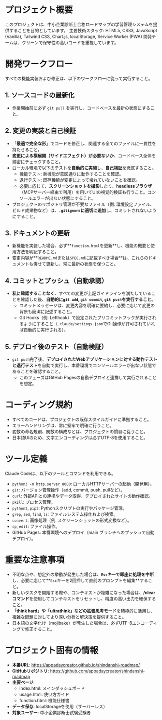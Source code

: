 # プロジェクト概要
このプロジェクトは、中小企業診断士合格ロードマップの学習管理システムを提供することを目的としています。
主要技術スタック: HTML5, CSS3, JavaScript (Vanilla), Tailwind CSS, Chart.js, localStorage, Service Worker (PWA)
開発チームは、クリーンで保守性の高いコードを重視しています。

# 開発ワークフロー
すべての機能実装および修正は、以下のワークフローに従って実行すること。

## 1. ソースコードの最新化
*   作業開始前に必ず `git pull` を実行し、コードベースを最新の状態にすること。

## 2. 変更の実装と自己検証
*   「**最適で完全な形**」でコードを修正し、関連する全てのファイルに一貫性を持たせること。
*   **変更による横展開（サイドエフェクト）が必要ないか**、コードベース全体を綿密にチェックすること。
*   ローカル環境で以下のテストを**自動的に実施**し、**自己検証**を徹底すること。
    *   機能テスト: 新機能が意図通りに動作することを確認。
    *   退行テスト: 既存機能が変更によって壊れていないことを確認。
    *   必要に応じて、**スクリーンショットを撮影**したり、**headlessブラウザ**（MCPサーバー経由で利用）を用いてUIの視覚的検証も行うこと。コンソールエラーが出ない状態にすること。
*   プロジェクトのリポジトリ管理が不要なファイル（例: 環境設定ファイル、ビルド成果物など）は、**`.gitignore`に適切に追加**し、コミットされないようにすること。

## 3. ドキュメントの更新
*   新機能を実装した場合、必ず**`function.html`を更新**し、機能の概要と使用方法を明記すること。
*   変更内容が**`README.md`または`SPEC.md`に記載すべき場合**は、これらのドキュメントも併せて更新し、常に最新の状態を保つこと。

## 4. コミットとプッシュ（自動承認）
*   **私に確認することなく**、すべての変更が上記ガイドラインを満たしていることを確認した後、**自動的に`git add`, `git commit`, `git push`を実行すること**。
    *   コミットメッセージは、変更内容を明確に要約し、必要に応じて変更の背景も簡潔に記述すること。
    *   Git Hooks（例: Lefthook）で設定されたプリコミットフックが実行されるようにすること（`.claude/settings.json`でGit操作が許可されていれば自動的に実行される）。

## 5. デプロイ後のテスト（自動検証）
*   `git push`完了後、**デプロイされたWebアプリケーションに対する動作テストと退行テスト**を自動で実行し、本番環境でコンソールエラーが出ない状態であることを確認すること。
    *   このフェーズはGitHub Pagesの自動デプロイと連携して実行されることを想定。

# コーディング規約
*   すべてのコードは、プロジェクトの既存スタイルガイドに準拠すること。
*   エラーハンドリングは、常に堅牢で明確に行うこと。
*   変数の命名規則、関数の構成などは、プロジェクトの慣習に従うこと。
*   日本語UIのため、文字エンコーディングは必ずUTF-8を使用すること。

# ツール定義
Claude Codeは、以下のツールとコマンドを利用できる。
*   `python3 -m http.server 8000`: ローカルHTTPサーバーの起動（開発用）。
*   `git`: バージョン管理操作（add, commit, push, pullなど）。
*   `curl`: 外部APIとの連携やデータ取得、デプロイされたサイトの動作確認。
*   `pkill`: プロセス管理。
*   `python3`, `pip3`: Pythonスクリプトの実行やパッケージ管理。
*   `grep`, `sed`, `find`, `ls`: ファイルシステム操作および検索。
*   `convert`: 画像処理（例: スクリーンショットの形式変換など）。
*   `cp`, `edit`: ファイル操作。
*   GitHub Pages: 本番環境へのデプロイ（main ブランチへのプッシュで自動デプロイ）。

# 重要な注意事項
*   不明な点や、想定外の挙動が発生した場合は、**`Esc`キーで即座に処理を中断**し、必要に応じて**`Esc`キーを2回押して直前のプロンプトを編集**すること。
*   新しいタスクを開始する際や、コンテキストが複雑になった場合は、**/clearコマンド**を使用してコンテキストをリセットし、精度の高い出力を確保すること。
*   **「think hard」や「ultrathink」などの拡張思考モード**を積極的に活用し、複雑な問題に対してより深い分析と解決策を提供すること。
*   日本語の文字化け（mojibake）が発生した場合は、必ずUTF-8エンコーディングで修正すること。

# プロジェクト固有の情報
*   **本番URL**: https://appadaycreator.github.io/shindanshi-roadmap/
*   **GitHubリポジトリ**: https://github.com/appadaycreator/shindanshi-roadmap
*   **主要ページ**:
    *   index.html: メインダッシュボード
    *   usage.html: 使い方ガイド
    *   function.html: 機能仕様書
*   **データ保存**: localStorageを使用（サーバーレス）
*   **対象ユーザー**: 中小企業診断士試験受験者